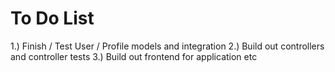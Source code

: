 To Do List
=

1.) Finish / Test User / Profile models and integration
2.) Build out controllers and controller tests
3.) Build out frontend for application etc
